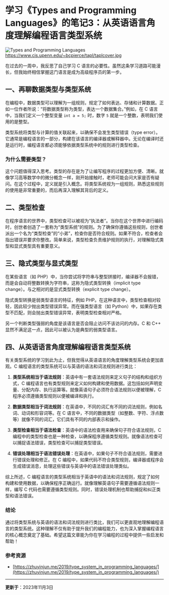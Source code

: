 # 学习《Types and Programming Languages》的笔记3：从英语语言角度理解编程语言类型系统

![Types and Programming Languages](https://www.cis.upenn.edu/~bcpierce/tapl/taplcover.jpg)
https://www.cis.upenn.edu/~bcpierce/tapl/taplcover.jpg

在过去的一周中，我反思了自己学习 C 语言的必要性。虽然这条学习道路可能漫长，但我始终相信掌握这门语言是成为高级程序员的第一步。

## 一、再聊数据类型与类型系统

在编程中，数据类型可以理解为一组规则，规定了如何表达、存储和计算数据。正如一位作者所说：“将数据类型称为类型，表达一个数据集合。”例如，在 C 语言中，当我们定义一个整型变量 `int a = 5;` 时，数字 `5` 就是一个整数，表明我们使用的是整型。

类型系统将类型与计算的值关联起来，以确保不会发生类型错误（type error）。它通常是编程语言的一部分，构建在该语言的编译器或解释器中。无论在编译时还是运行时，编程语言都必须能够依据类型系统中的规则进行类型检查。

### 为什么需要类型？

这个问题值得深入思考。类型的存在是为了让编写程序的过程更加方便、清晰。就像学习高等数学中的微分概念一样，刚开始接触时，老师可能会问大家是否有疑问。在这个过程中，定义就是引入概念。将类型系统视为一组规则，熟悉这些规则的使用是非常重要的，而后再深入理解其背后的定义。

## 二、类型检查

在程序语言的世界中，类型检查可以被视为“执法者”。当你在这个世界中进行编码时，创世者创造了一套称为“类型系统”的规则。为了确保你遵循这些规则，创世者派出一个名为“类型检查”的“小弟”，检查你是否符合规则。如果不符合，检查者会指出错误并要求你整改。简单来说，类型检查负责维护规则的执行，对理解隐式类型和显式类型具有重要意义。

## 三、隐式类型与显式类型

在某些语言（如 PHP）中，当你尝试将字符串与整型拼接时，编译器不会报错，而是会自动将整数转换为字符串，这称为隐式类型转换（implicit type change）。与之相对的是显式类型转换（explicit type change）。

隐式类型转换是弱类型语言的特征，例如 PHP。在这种语言中，类型检查相对较轻，因此较少抛出类型错误异常。而在强类型语言（如 Python）中，如果存在类型不匹配，则会抛出类型错误异常，表明类型检查相对严格。

另一个判断类型强弱的角度是该语言是否会阻止访问不该访问的内存。C 和 C++ 显然不满足这一点，因此可以被认为是典型的弱类型语言。

## 四、从英语语言角度理解编程语言类型系统

有关类型系统的学习到此为止，但我觉得从英语语言的角度理解类型系统会更加直观。C 编程语言的类型系统可以与英语的语法和词法规则进行类比：

1. **类型系统相当于语法规则**：英语中有一套语法规则来定义句子的结构和组织方式，C 编程语言也有类型规则来定义如何构建和使用数据。这包括如何声明变量、分配内存、执行运算等。就像英语句子必须符合语法规则以便被理解，C 程序必须遵循类型规则以便被编译和执行。

2. **数据类型相当于词法规则**：在英语中，不同的词汇有不同的词法规则，例如名词、动词和形容词等。在 C 语言中，不同的数据类型（如整数、字符、浮点数等）就像不同的词汇，它们具有不同的内部表示和操作。

3. **类型检查相当于语法检查**：英语中的语法检查用来确保句子符合语法规则，C 编程中的类型检查也是一种检查，以确保程序遵循类型规则。就像语法检查可以捕捉语法错误，类型检查可以捕捉类型错误。

4. **错误处理相当于语法错误处理**：在英语中，如果句子不符合语法规则，需要进行错误处理和修正。在 C 编程中，如果代码不符合类型规则，编译器或程序会生成错误消息，处理这些错误与英语中的语法错误处理类似。

综上所述，C 编程语言的类型系统相当于英语中的语法和词法规则，规定了如何构建和使用数据，以确保程序正确运行。就像理解英语句子需要遵循语法规则一样，编写 C 代码也需要遵循类型规则。同时，错误处理机制也帮助捕捉和纠正类型和语法错误。

### 结论

通过将类型系统与英语的语法和词法规则进行类比，我们可以更直观地理解编程语言的类型系统。这种理解不仅有助于提升我们的编程能力，也为深入掌握编程语言的核心概念奠定了基础。希望这篇文章能为你在学习编程的过程中提供一些启发和帮助！

### 参考资源

- [https://zhuyinjun.me/2019/type_system_in_programming_languages/](https://zhuyinjun.me/2019/type_system_in_programming_languages/)

---
**更新于**：2023年11月3日